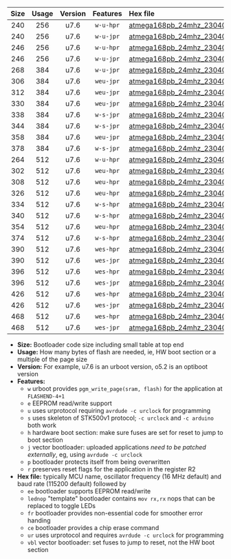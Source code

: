 |Size|Usage|Version|Features|Hex file|
|:-:|:-:|:-:|:-:|:--|
|240|256|u7.6|`w-u-hpr`|[atmega168pb_24mhz_230400bps_ur.hex](https://raw.githubusercontent.com/stefanrueger/urboot/main/bootloaders/atmega168pb/fcpu_24mhz/230400_bps/atmega168pb_24mhz_230400bps_ur.hex)|
|240|256|u7.6|`w-u-jpr`|[atmega168pb_24mhz_230400bps_ur_vbl.hex](https://raw.githubusercontent.com/stefanrueger/urboot/main/bootloaders/atmega168pb/fcpu_24mhz/230400_bps/atmega168pb_24mhz_230400bps_ur_vbl.hex)|
|246|256|u7.6|`w-u-hpr`|[atmega168pb_24mhz_230400bps_lednop_ur.hex](https://raw.githubusercontent.com/stefanrueger/urboot/main/bootloaders/atmega168pb/fcpu_24mhz/230400_bps/atmega168pb_24mhz_230400bps_lednop_ur.hex)|
|246|256|u7.6|`w-u-jpr`|[atmega168pb_24mhz_230400bps_lednop_ur_vbl.hex](https://raw.githubusercontent.com/stefanrueger/urboot/main/bootloaders/atmega168pb/fcpu_24mhz/230400_bps/atmega168pb_24mhz_230400bps_lednop_ur_vbl.hex)|
|268|384|u7.6|`w-u-jpr`|[atmega168pb_24mhz_230400bps_lednop_fr_ur_vbl.hex](https://raw.githubusercontent.com/stefanrueger/urboot/main/bootloaders/atmega168pb/fcpu_24mhz/230400_bps/atmega168pb_24mhz_230400bps_lednop_fr_ur_vbl.hex)|
|306|384|u7.6|`weu-jpr`|[atmega168pb_24mhz_230400bps_ee_ur_vbl.hex](https://raw.githubusercontent.com/stefanrueger/urboot/main/bootloaders/atmega168pb/fcpu_24mhz/230400_bps/atmega168pb_24mhz_230400bps_ee_ur_vbl.hex)|
|312|384|u7.6|`weu-jpr`|[atmega168pb_24mhz_230400bps_ee_lednop_ur_vbl.hex](https://raw.githubusercontent.com/stefanrueger/urboot/main/bootloaders/atmega168pb/fcpu_24mhz/230400_bps/atmega168pb_24mhz_230400bps_ee_lednop_ur_vbl.hex)|
|330|384|u7.6|`weu-jpr`|[atmega168pb_24mhz_230400bps_ee_lednop_fr_ur_vbl.hex](https://raw.githubusercontent.com/stefanrueger/urboot/main/bootloaders/atmega168pb/fcpu_24mhz/230400_bps/atmega168pb_24mhz_230400bps_ee_lednop_fr_ur_vbl.hex)|
|338|384|u7.6|`w-s-jpr`|[atmega168pb_24mhz_230400bps_vbl.hex](https://raw.githubusercontent.com/stefanrueger/urboot/main/bootloaders/atmega168pb/fcpu_24mhz/230400_bps/atmega168pb_24mhz_230400bps_vbl.hex)|
|344|384|u7.6|`w-s-jpr`|[atmega168pb_24mhz_230400bps_lednop_vbl.hex](https://raw.githubusercontent.com/stefanrueger/urboot/main/bootloaders/atmega168pb/fcpu_24mhz/230400_bps/atmega168pb_24mhz_230400bps_lednop_vbl.hex)|
|358|384|u7.6|`weu-jpr`|[atmega168pb_24mhz_230400bps_ee_lednop_fr_ce_ur_vbl.hex](https://raw.githubusercontent.com/stefanrueger/urboot/main/bootloaders/atmega168pb/fcpu_24mhz/230400_bps/atmega168pb_24mhz_230400bps_ee_lednop_fr_ce_ur_vbl.hex)|
|378|384|u7.6|`w-s-jpr`|[atmega168pb_24mhz_230400bps_lednop_fr_vbl.hex](https://raw.githubusercontent.com/stefanrueger/urboot/main/bootloaders/atmega168pb/fcpu_24mhz/230400_bps/atmega168pb_24mhz_230400bps_lednop_fr_vbl.hex)|
|264|512|u7.6|`w-u-hpr`|[atmega168pb_24mhz_230400bps_lednop_fr_ur.hex](https://raw.githubusercontent.com/stefanrueger/urboot/main/bootloaders/atmega168pb/fcpu_24mhz/230400_bps/atmega168pb_24mhz_230400bps_lednop_fr_ur.hex)|
|302|512|u7.6|`weu-hpr`|[atmega168pb_24mhz_230400bps_ee_ur.hex](https://raw.githubusercontent.com/stefanrueger/urboot/main/bootloaders/atmega168pb/fcpu_24mhz/230400_bps/atmega168pb_24mhz_230400bps_ee_ur.hex)|
|308|512|u7.6|`weu-hpr`|[atmega168pb_24mhz_230400bps_ee_lednop_ur.hex](https://raw.githubusercontent.com/stefanrueger/urboot/main/bootloaders/atmega168pb/fcpu_24mhz/230400_bps/atmega168pb_24mhz_230400bps_ee_lednop_ur.hex)|
|326|512|u7.6|`weu-hpr`|[atmega168pb_24mhz_230400bps_ee_lednop_fr_ur.hex](https://raw.githubusercontent.com/stefanrueger/urboot/main/bootloaders/atmega168pb/fcpu_24mhz/230400_bps/atmega168pb_24mhz_230400bps_ee_lednop_fr_ur.hex)|
|334|512|u7.6|`w-s-hpr`|[atmega168pb_24mhz_230400bps.hex](https://raw.githubusercontent.com/stefanrueger/urboot/main/bootloaders/atmega168pb/fcpu_24mhz/230400_bps/atmega168pb_24mhz_230400bps.hex)|
|340|512|u7.6|`w-s-hpr`|[atmega168pb_24mhz_230400bps_lednop.hex](https://raw.githubusercontent.com/stefanrueger/urboot/main/bootloaders/atmega168pb/fcpu_24mhz/230400_bps/atmega168pb_24mhz_230400bps_lednop.hex)|
|354|512|u7.6|`weu-hpr`|[atmega168pb_24mhz_230400bps_ee_lednop_fr_ce_ur.hex](https://raw.githubusercontent.com/stefanrueger/urboot/main/bootloaders/atmega168pb/fcpu_24mhz/230400_bps/atmega168pb_24mhz_230400bps_ee_lednop_fr_ce_ur.hex)|
|374|512|u7.6|`w-s-hpr`|[atmega168pb_24mhz_230400bps_lednop_fr.hex](https://raw.githubusercontent.com/stefanrueger/urboot/main/bootloaders/atmega168pb/fcpu_24mhz/230400_bps/atmega168pb_24mhz_230400bps_lednop_fr.hex)|
|390|512|u7.6|`wes-hpr`|[atmega168pb_24mhz_230400bps_ee.hex](https://raw.githubusercontent.com/stefanrueger/urboot/main/bootloaders/atmega168pb/fcpu_24mhz/230400_bps/atmega168pb_24mhz_230400bps_ee.hex)|
|390|512|u7.6|`wes-jpr`|[atmega168pb_24mhz_230400bps_ee_vbl.hex](https://raw.githubusercontent.com/stefanrueger/urboot/main/bootloaders/atmega168pb/fcpu_24mhz/230400_bps/atmega168pb_24mhz_230400bps_ee_vbl.hex)|
|396|512|u7.6|`wes-hpr`|[atmega168pb_24mhz_230400bps_ee_lednop.hex](https://raw.githubusercontent.com/stefanrueger/urboot/main/bootloaders/atmega168pb/fcpu_24mhz/230400_bps/atmega168pb_24mhz_230400bps_ee_lednop.hex)|
|396|512|u7.6|`wes-jpr`|[atmega168pb_24mhz_230400bps_ee_lednop_vbl.hex](https://raw.githubusercontent.com/stefanrueger/urboot/main/bootloaders/atmega168pb/fcpu_24mhz/230400_bps/atmega168pb_24mhz_230400bps_ee_lednop_vbl.hex)|
|426|512|u7.6|`wes-hpr`|[atmega168pb_24mhz_230400bps_ee_lednop_fr.hex](https://raw.githubusercontent.com/stefanrueger/urboot/main/bootloaders/atmega168pb/fcpu_24mhz/230400_bps/atmega168pb_24mhz_230400bps_ee_lednop_fr.hex)|
|426|512|u7.6|`wes-jpr`|[atmega168pb_24mhz_230400bps_ee_lednop_fr_vbl.hex](https://raw.githubusercontent.com/stefanrueger/urboot/main/bootloaders/atmega168pb/fcpu_24mhz/230400_bps/atmega168pb_24mhz_230400bps_ee_lednop_fr_vbl.hex)|
|468|512|u7.6|`wes-hpr`|[atmega168pb_24mhz_230400bps_ee_lednop_fr_ce.hex](https://raw.githubusercontent.com/stefanrueger/urboot/main/bootloaders/atmega168pb/fcpu_24mhz/230400_bps/atmega168pb_24mhz_230400bps_ee_lednop_fr_ce.hex)|
|468|512|u7.6|`wes-jpr`|[atmega168pb_24mhz_230400bps_ee_lednop_fr_ce_vbl.hex](https://raw.githubusercontent.com/stefanrueger/urboot/main/bootloaders/atmega168pb/fcpu_24mhz/230400_bps/atmega168pb_24mhz_230400bps_ee_lednop_fr_ce_vbl.hex)|

- **Size:** Bootloader code size including small table at top end
- **Usage:** How many bytes of flash are needed, ie, HW boot section or a multiple of the page size
- **Version:** For example, u7.6 is an urboot version, o5.2 is an optiboot version
- **Features:**
  + `w` urboot provides `pgm_write_page(sram, flash)` for the application at `FLASHEND-4+1`
  + `e` EEPROM read/write support
  + `u` uses urprotocol requiring `avrdude -c urclock` for programming
  + `s` uses skeleton of STK500v1 protocol; `-c urclock` and `-c arduino` both work
  + `h` hardware boot section: make sure fuses are set for reset to jump to boot section
  + `j` vector bootloader: uploaded applications *need to be patched externally*, eg, using `avrdude -c urclock`
  + `p` bootloader protects itself from being overwritten
  + `r` preserves reset flags for the application in the register R2
- **Hex file:** typically MCU name, oscillator frequency (16 MHz default) and baud rate (115200 default) followed by
  + `ee` bootloader supports EEPROM read/write
  + `lednop` "template" bootloader contains `mov rx,rx` nops that can be replaced to toggle LEDs
  + `fr` bootloader provides non-essential code for smoother error handing
  + `ce` bootloader provides a chip erase command
  + `ur` uses urprotocol and requires `avrdude -c urclock` for programming
  + `vbl` vector bootloader: set fuses to jump to reset, not the HW boot section
